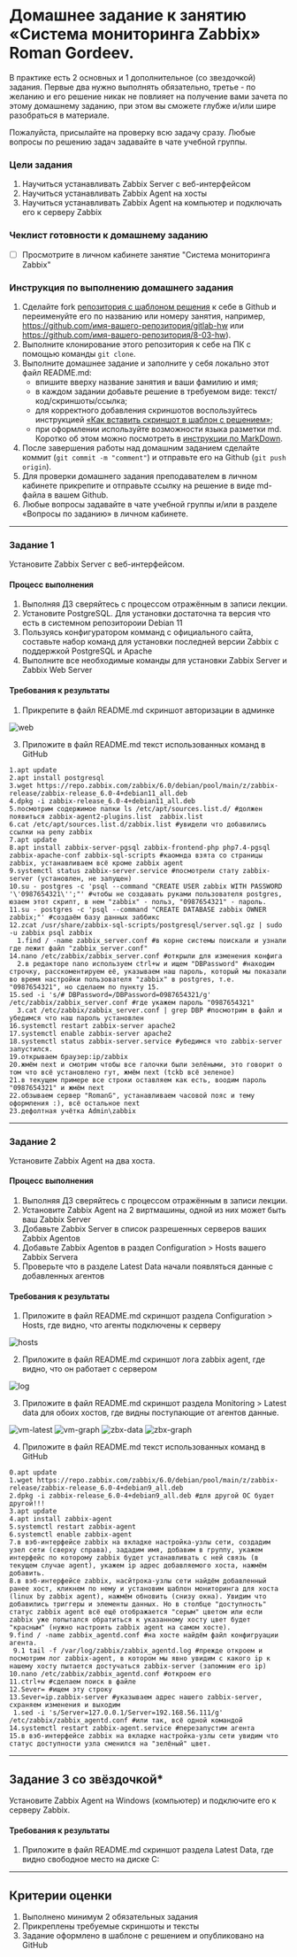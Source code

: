 # Домашнее задание к занятию «Система мониторинга Zabbix» Roman Gordeev.

В практике есть 2 основных и 1 дополнительное (со звездочкой) задания. Первые два нужно выполнять обязательно, третье - по желанию и его решение никак не повлияет на получение вами зачета по этому домашнему заданию, при этом вы сможете глубже и/или шире разобраться в материале. 

Пожалуйста, присылайте на проверку всю задачу сразу. Любые вопросы по решению задач задавайте в чате учебной группы.

### Цели задания
1. Научиться устанавливать Zabbix Server c веб-интерфейсом
2. Научиться устанавливать Zabbix Agent на хосты
3. Научиться устанавливать Zabbix Agent на компьютер и подключать его к серверу Zabbix 

### Чеклист готовности к домашнему заданию
- [ ] Просмотрите в личном кабинете занятие "Система мониторинга Zabbix" 

### Инструкция по выполнению домашнего задания

1. Сделайте fork [репозитория c шаблоном решения](https://github.com/netology-code/sys-pattern-homework) к себе в Github и переименуйте его по названию или номеру занятия, например, https://github.com/имя-вашего-репозитория/gitlab-hw или https://github.com/имя-вашего-репозитория/8-03-hw).
2. Выполните клонирование этого репозитория к себе на ПК с помощью команды `git clone`.
3. Выполните домашнее задание и заполните у себя локально этот файл README.md:
   - впишите вверху название занятия и ваши фамилию и имя;
   - в каждом задании добавьте решение в требуемом виде: текст/код/скриншоты/ссылка;
   - для корректного добавления скриншотов воспользуйтесь инструкцией [«Как вставить скриншот в шаблон с решением»](https://github.com/netology-code/sys-pattern-homework/blob/main/screen-instruction.md);
   - при оформлении используйте возможности языка разметки md. Коротко об этом можно посмотреть в [инструкции по MarkDown](https://github.com/netology-code/sys-pattern-homework/blob/main/md-instruction.md).
4. После завершения работы над домашним заданием сделайте коммит (`git commit -m "comment"`) и отправьте его на Github (`git push origin`).
5. Для проверки домашнего задания преподавателем в личном кабинете прикрепите и отправьте ссылку на решение в виде md-файла в вашем Github.
6. Любые вопросы задавайте в чате учебной группы и/или в разделе «Вопросы по заданию» в личном кабинете.

---

### Задание 1 

Установите Zabbix Server с веб-интерфейсом.

#### Процесс выполнения
1. Выполняя ДЗ сверяйтесь с процессом отражённым в записи лекции.
2. Установите PostgreSQL. Для установки достаточна та версия что есть в системном репозитороии Debian 11
3. Пользуясь конфигуратором комманд с официального сайта, составьте набор команд для установки последней версии Zabbix с поддержкой PostgreSQL и Apache
4. Выполните все необходимые команды для установки Zabbix Server и Zabbix Web Server

#### Требования к результаты 
1. Прикрепите в файл README.md скриншот авторизации в админке
   
![web](https://github.com/RomanVol1/smon-homeworks/blob/main/zabbix_web_RomanG.jpg)

3. Приложите в файл README.md текст использованных команд в GitHub
   
```
1.apt update
2.apt install postgresql
3.wget https://repo.zabbix.com/zabbix/6.0/debian/pool/main/z/zabbix-release/zabbix-release_6.0-4+debian11_all.deb
4.dpkg -i zabbix-release_6.0-4+debian11_all.deb
5.посмотрим содержимое папки ls /etc/apt/sources.list.d/ #должен появиться zabbix-agent2-plugins.list  zabbix.list
6.cat /etc/apt/sources.list.d/zabbix.list #увидели что добавились ссылки на репу zabbix
7.apt update
8.apt install zabbix-server-pgsql zabbix-frontend-php php7.4-pgsql zabbix-apache-conf zabbix-sql-scripts #каомнда взята со страницы zabbix, устанавливаем всё кроме zabbix agent
9.systemctl status zabbix-server.service #посмотрели стату zabbix-server (установлен, не запущен)
10.su - postgres -c 'psql --command "CREATE USER zabbix WITH PASSWORD '\'0987654321\'';"' #чтобы не создавать руками пользователя postgres, юзаем этот скрипт, в нем "zabbix" - польз, "0987654321" - пароль.
11.su - postgres -c 'psql --command "CREATE DATABASE zabbix OWNER zabbix;"' #создаём базу данных заббикс
12.zcat /usr/share/zabbix-sql-scripts/postgresql/server.sql.gz | sudo -u zabbix psql zabbix
  1.find / -name zabbix_server.conf #в корне системы поискали и узнали где лежит файл "zabbix_server.conf"
14.nano /etc/zabbix/zabbix_server.conf #открыли для изменения конфига
  2.в редакторе nano используем ctrl+w и ищем "DBPassword" #находим строчку, расскоментируем её, указываем наш пароль, который мы показали во время настройки пользователя "zabbix" в postgres, т.е. "0987654321", но сделаем по пункту 15.
15.sed -i 's/# DBPassword=/DBPassword=0987654321/g' /etc/zabbix/zabbix_server.conf #где укажем пароль "0987654321"
  3.cat /etc/zabbix/zabbix_server.conf | grep DBP #посмотрим в файл и убедимся что наш пароль установлен
16.systemctl restart zabbix-server apache2
17.systemctl enable zabbix-server apache2
18.systemctl status zabbix-server.service #убедимся что zabbix-server запустился.
19.открываем браузер:ip/zabbix
20.жмём next и смотрим чтобы все галочки были зелёными, это говорит о том что всё установлено гут, жмём next (tckb всё зеленое)
21.в текущем примере все строки оставляем как есть, воодим пароль "0987654321" и жмём next
22.обзываем сервер "RomanG", устанавливаем часовой пояс и тему оформления :), всё остальное next
23.дефолтная учётка Admin\zabbix
```


---

### Задание 2 

Установите Zabbix Agent на два хоста.

#### Процесс выполнения
1. Выполняя ДЗ сверяйтесь с процессом отражённым в записи лекции.
2. Установите Zabbix Agent на 2 виртмашины, одной из них может быть ваш Zabbix Server
3. Добавьте Zabbix Server в список разрешенных серверов ваших Zabbix Agentов
4. Добавьте Zabbix Agentов в раздел Configuration > Hosts вашего Zabbix Servera
5. Проверьте что в разделе Latest Data начали появляться данные с добавленных агентов

#### Требования к результаты 
1. Приложите в файл README.md скриншот раздела Configuration > Hosts, где видно, что агенты подключены к серверу
   
![hosts](https://github.com/RomanVol1/smon-homeworks/blob/main/configuration%20-%20hosts%20%D0%B4%D0%BE%D1%81%D1%82%D1%83%D0%BF%D0%BD%D1%8B.jpg)

2. Приложите в файл README.md скриншот лога zabbix agent, где видно, что он работает с сервером
   
![log](https://github.com/RomanVol1/smon-homeworks/blob/main/zabbix-agent_log.jpg)

3. Приложите в файл README.md скриншот раздела Monitoring > Latest data для обоих хостов, где видны поступающие от агентов данные.
   
![vm-latest](https://github.com/RomanVol1/smon-homeworks/blob/main/vm_latest_data.jpg)
![vm-graph](https://github.com/RomanVol1/smon-homeworks/blob/main/vm_graph.jpg)
![zbx-data](https://github.com/RomanVol1/smon-homeworks/blob/main/zabbix-server_latest_data.jpg)
![zbx-graph](https://github.com/RomanVol1/smon-homeworks/blob/main/zabbix-server_graph.jpg)

4. Приложите в файл README.md текст использованных команд в GitHub
    
```
0.apt update
1.wget https://repo.zabbix.com/zabbix/6.0/debian/pool/main/z/zabbix-release/zabbix-release_6.0-4+debian9_all.deb
2.dpkg -i zabbix-release_6.0-4+debian9_all.deb #для другой ОС будет другой!!!
3.apt update
4.apt install zabbix-agent
5.systemctl restart zabbix-agent
6.systemctl enable zabbix-agent
7.в вэб-интерфейсе zabbix на вкладке настройка-узлы сети, создадим узел сети (сверху справа), зададим имя, добавим в группу, укажем интерфейс по которому zabbix будет устанавливать с ней связь (в текущем случае agent), укажем ip адрес добавляемого хоста, нажмём добавить.
8.в вэб-интерфейсе zabbix, насйтрока-узлы сети найдём добавленный ранее хост, кликнем по нему и установим шаблон мониторинга для хоста (linux by zabbix agent), нажмём обновить (снизу окна). Увидим что добавились триггеры и элементы данных. Но в столбце "доступность" статус zabbix agent всё ещё отображается "серым" цветом или если zabbix уже попытался обратиться к указанному хосту цвет будет "красным" (нужно настроить zabbix agent на самом хосте).
9.find / -name zabbix_agentd.conf #на хосте найдём файл конфигруации агента.
 9.1 tail -f /var/log/zabbix/zabbix_agentd.log #прежде откроем и посмотрим лог zabbix-agent, в котором мы явно увидим с какого ip к нашему хосту пытается достучаться zabbix-server (запомним его ip)
10.nano /etc/zabbix/zabbix_agentd.conf #откроем его
11.ctrl+w #сделаем поиск в файле
12.Sever= #ищем эту строку
13.Sever=ip.zabbix-server #указываем адрес нашего zabbix-server, схраняем изменения и выходим
 1.sed -i 's/Server=127.0.0.1/Server=192.168.56.111/g' /etc/zabbix/zabbix_agentd.conf #или так, всё одной командой
14.systemctl restart zabbix-agent.service #перезапустим агента
15.в вэб-интерфейсе zabbix на вкладке настройка-узлы сети увидим что статус доступности узла сменился на "зелёный" цвет.
```

---
## Задание 3 со звёздочкой*
Установите Zabbix Agent на Windows (компьютер) и подключите его к серверу Zabbix.

#### Требования к результаты 
1. Приложите в файл README.md скриншот раздела Latest Data, где видно свободное место на диске C:
--- 

## Критерии оценки

1. Выполнено минимум 2 обязательных задания
2. Прикреплены требуемые скриншоты и тексты 
3. Задание оформлено в шаблоне с решением и опубликовано на GitHub



